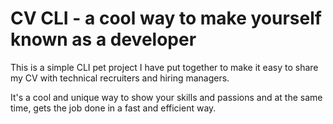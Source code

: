 # CV CLI - a cool way to make yourself known as a developer

This is a simple CLI pet project I have put together to make it easy to share my CV with technical recruiters and hiring managers.

It's a cool and unique way to show your skills and passions and at the same time, gets the job done in a fast and efficient way.
